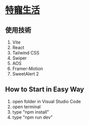 # [特寵生活](https://exotic-pet.github.io/Web-Project/ "網站連結")

## 使用技術
1. Vite
2. React
3. Tailwind CSS
4. Swiper
5. AOS
6. Framer-Motion
7. SweetAlert 2

## How to Start in Easy Way
1. open folder in Visual Studio Code
2. open terminal
3. type "npm install"
4. type "npm run dev"